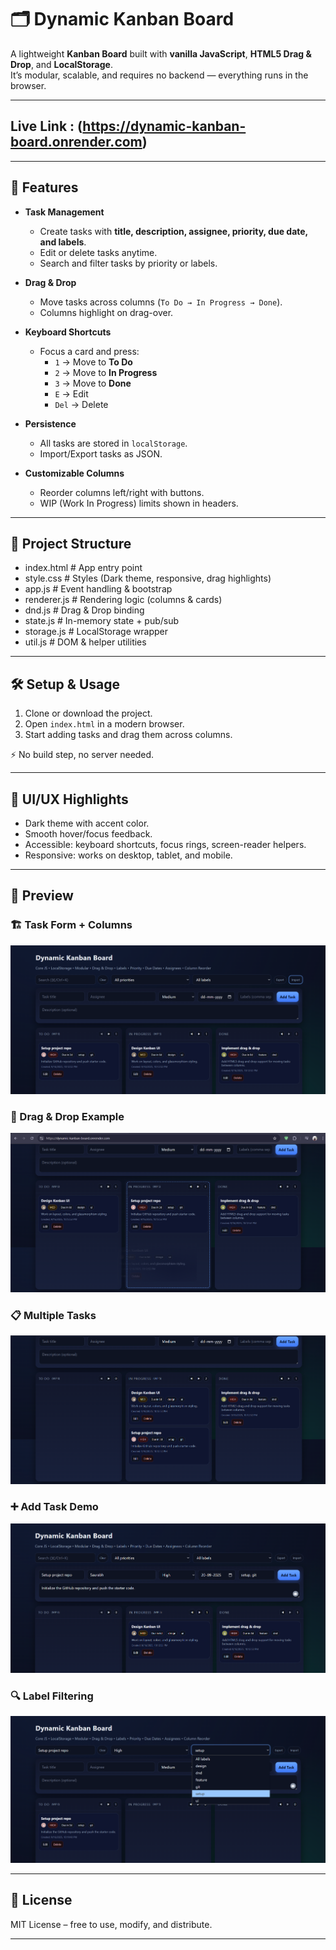 # 🗂️ Dynamic Kanban Board

A lightweight **Kanban Board** built with **vanilla JavaScript**, **HTML5 Drag & Drop**, and **LocalStorage**.  
It’s modular, scalable, and requires no backend — everything runs in the browser.

---

## Live Link : (https://dynamic-kanban-board.onrender.com)

---

## 🚀 Features

- **Task Management**
  - Create tasks with **title, description, assignee, priority, due date, and labels**.
  - Edit or delete tasks anytime.
  - Search and filter tasks by priority or labels.

- **Drag & Drop**
  - Move tasks across columns (`To Do → In Progress → Done`).
  - Columns highlight on drag-over.

- **Keyboard Shortcuts**
  - Focus a card and press:
    - `1` → Move to **To Do**
    - `2` → Move to **In Progress**
    - `3` → Move to **Done**
    - `E` → Edit
    - `Del` → Delete

- **Persistence**
  - All tasks are stored in `localStorage`.
  - Import/Export tasks as JSON.

- **Customizable Columns**
  - Reorder columns left/right with buttons.
  - WIP (Work In Progress) limits shown in headers.

---

## 📂 Project Structure

- index.html # App entry point
- style.css # Styles (Dark theme, responsive, drag highlights)
- app.js # Event handling & bootstrap
- renderer.js # Rendering logic (columns & cards)
- dnd.js # Drag & Drop binding
- state.js # In-memory state + pub/sub
- storage.js # LocalStorage wrapper
- util.js # DOM & helper utilities

---

## 🛠️ Setup & Usage

1. Clone or download the project.
2. Open `index.html` in a modern browser.
3. Start adding tasks and drag them across columns.

⚡ No build step, no server needed.

---

## 🎨 UI/UX Highlights

- Dark theme with accent color.
- Smooth hover/focus feedback.
- Accessible: keyboard shortcuts, focus rings, screen-reader helpers.
- Responsive: works on desktop, tablet, and mobile.

---

## 📸 Preview

### 🏗️ Task Form + Columns
![Task Form](https://raw.githubusercontent.com/Saurabh19F/Dynamic-Kanban-Board/main/screenshots/Screenshot%202025-09-16%20221622.png)

### 🔄 Drag & Drop Example
![Drag and Drop](https://raw.githubusercontent.com/Saurabh19F/Dynamic-Kanban-Board/main/screenshots/Screenshot%202025-09-16%20221729.png)

### 📋 Multiple Tasks
![Multiple Tasks](https://raw.githubusercontent.com/Saurabh19F/Dynamic-Kanban-Board/main/screenshots/Screenshot%202025-09-16%20221757.png)

### ➕ Add Task Demo
![Add Task](https://raw.githubusercontent.com/Saurabh19F/Dynamic-Kanban-Board/main/screenshots/Screenshot%202025-09-16%20221942.png)

### 🔍 Label Filtering
![Filter Labels](https://raw.githubusercontent.com/Saurabh19F/Dynamic-Kanban-Board/main/screenshots/Screenshot%202025-09-16%20222036.png)

---

## 📝 License

MIT License – free to use, modify, and distribute.

---

